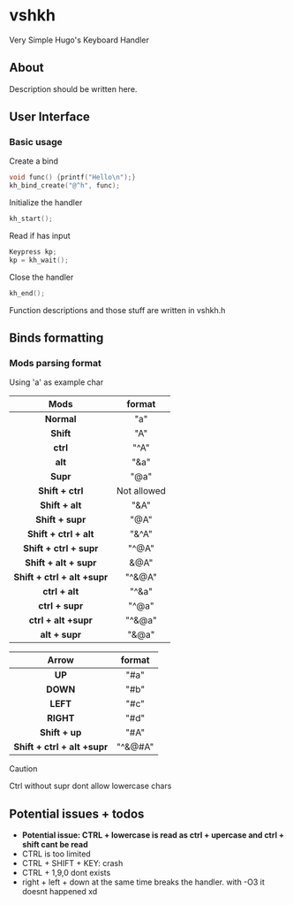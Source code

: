 # vshkh

Very Simple Hugo's Keyboard Handler

## About

Description should be written here.

## User Interface

### Basic usage

Create a bind
```c
void func() {printf("Hello\n");}
kh_bind_create("@^h", func);
```

Initialize the handler
``` c
kh_start();
```
Read if has input
```c
Keypress kp;
kp = kh_wait();
```
Close the handler
```c
kh_end();
```

Function descriptions and those stuff are written in vshkh.h

## Binds formatting

### Mods parsing format

Using 'a' as example char

| Mods | format |
| :---: | :---: |
| **Normal** | "a" |
| **Shift** | "A" |
| **ctrl** | "^A" |
| **alt** | "&a" |
| **Supr** | "@a" |
| **Shift + ctrl** | Not allowed |
| **Shift + alt** | "&A" |
| **Shift + supr** | "@A" |
| **Shift + ctrl + alt** | "&^A" |
| **Shift + ctrl + supr** | "^@A" |
| **Shift + alt + supr** | &@A" |
| **Shift + ctrl + alt +supr** | "^&@A" |
| **ctrl + alt** | "^&a" |
| **ctrl + supr** | "^@a" |
| **ctrl + alt +supr** | "^&@a" |
| **alt + supr** | "&@a" |

| Arrow | format |
| :---: | :---: |
| **UP** | "#a" |
| **DOWN** | "#b" |
| **LEFT** | "#c" |
| **RIGHT** | "#d" |
| **Shift + up** | "#A" |
| **Shift + ctrl + alt +supr** | "^&@#A" |

> [!CAUTION]
> Ctrl without supr dont allow lowercase chars

## Potential issues + todos

- **Potential issue: CTRL + lowercase is read as ctrl + upercase and ctrl + shift cant be read**
- CTRL is too limited
- CTRL + SHIFT + KEY: crash
- CTRL + 1,9,0 dont exists
- right + left + down at the same time breaks the handler. with -O3 it doesnt happened xd


